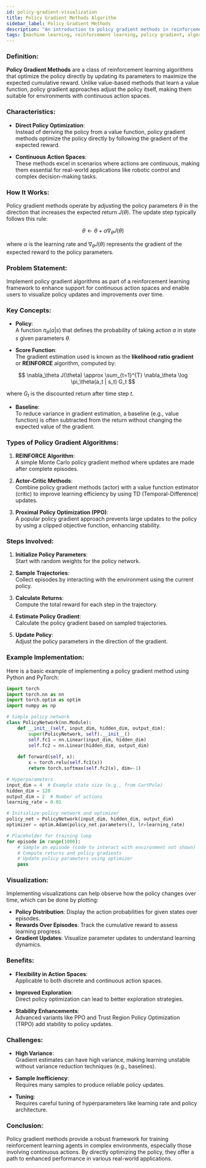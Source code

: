 ```yaml
---
id: policy-gradient-visualization
title: Policy Gradient Methods Algorithm
sidebar_label: Policy Gradient Methods
description: "An introduction to policy gradient methods in reinforcement learning, including their role in optimizing policies directly for better performance in continuous action spaces."
tags: [machine learning, reinforcement learning, policy gradient, algorithms, visualization]
---
```


<Ads />

### Definition:

**Policy Gradient Methods** are a class of reinforcement learning algorithms that optimize the policy directly by updating its parameters to maximize the expected cumulative reward. Unlike value-based methods that learn a value function, policy gradient approaches adjust the policy itself, making them suitable for environments with continuous action spaces.

### Characteristics:
- **Direct Policy Optimization**:  
  Instead of deriving the policy from a value function, policy gradient methods optimize the policy directly by following the gradient of the expected reward.
  
- **Continuous Action Spaces**:  
  These methods excel in scenarios where actions are continuous, making them essential for real-world applications like robotic control and complex decision-making tasks.

### How It Works:
Policy gradient methods operate by adjusting the policy parameters $\theta$ in the direction that increases the expected return $J(\theta)$. The update step typically follows this rule:

$$
\theta \leftarrow \theta + \alpha \nabla_\theta J(\theta)
$$

where $\alpha$ is the learning rate and $\nabla_\theta J(\theta)$ represents the gradient of the expected reward to the policy parameters.

### Problem Statement:
Implement policy gradient algorithms as part of a reinforcement learning framework to enhance support for continuous action spaces and enable users to visualize policy updates and improvements over time.

### Key Concepts:
- **Policy**:  
  A function $\pi_\theta(a|s)$ that defines the probability of taking action $a$ in state $s$ given parameters $\theta$.
  
- **Score Function**:  
  The gradient estimation used is known as the **likelihood ratio gradient** or **REINFORCE** algorithm, computed by:

$$
\nabla_\theta J(\theta) \approx \sum_{t=1}^{T} \nabla_\theta \log \pi_\theta(a_t | s_t) G_t
$$

where $G_t$ is the discounted return after time step $t$.

- **Baseline**:  
  To reduce variance in gradient estimation, a baseline (e.g., value function) is often subtracted from the return without changing the expected value of the gradient.

### Types of Policy Gradient Algorithms:
1. **REINFORCE Algorithm**:  
   A simple Monte Carlo policy gradient method where updates are made after complete episodes.

2. **Actor-Critic Methods**:  
   Combine policy gradient methods (actor) with a value function estimator (critic) to improve learning efficiency by using TD (Temporal-Difference) updates.
   
3. **Proximal Policy Optimization (PPO)**:  
   A popular policy gradient approach prevents large updates to the policy by using a clipped objective function, enhancing stability.

### Steps Involved:
1. **Initialize Policy Parameters**:  
   Start with random weights for the policy network.
   
2. **Sample Trajectories**:  
   Collect episodes by interacting with the environment using the current policy.
   
3. **Calculate Returns**:  
   Compute the total reward for each step in the trajectory.
   
4. **Estimate Policy Gradient**:  
   Calculate the policy gradient based on sampled trajectories.
   
5. **Update Policy**:  
   Adjust the policy parameters in the direction of the gradient.

### Example Implementation:
Here is a basic example of implementing a policy gradient method using Python and PyTorch:

```python
import torch
import torch.nn as nn
import torch.optim as optim
import numpy as np

# Simple policy network
class PolicyNetwork(nn.Module):
    def __init__(self, input_dim, hidden_dim, output_dim):
        super(PolicyNetwork, self).__init__()
        self.fc1 = nn.Linear(input_dim, hidden_dim)
        self.fc2 = nn.Linear(hidden_dim, output_dim)
    
    def forward(self, x):
        x = torch.relu(self.fc1(x))
        return torch.softmax(self.fc2(x), dim=-1)

# Hyperparameters
input_dim = 4  # Example state size (e.g., from CartPole)
hidden_dim = 128
output_dim = 2  # Number of actions
learning_rate = 0.01

# Initialize policy network and optimizer
policy_net = PolicyNetwork(input_dim, hidden_dim, output_dim)
optimizer = optim.Adam(policy_net.parameters(), lr=learning_rate)

# Placeholder for training loop
for episode in range(1000):
    # Sample an episode (code to interact with environment not shown)
    # Compute returns and policy gradients
    # Update policy parameters using optimizer
    pass
```

### Visualization:
Implementing visualizations can help observe how the policy changes over time, which can be done by plotting:
- **Policy Distribution**: Display the action probabilities for given states over episodes.
- **Rewards Over Episodes**: Track the cumulative reward to assess learning progress.
- **Gradient Updates**: Visualize parameter updates to understand learning dynamics.

### Benefits:
- **Flexibility in Action Spaces**:  
  Applicable to both discrete and continuous action spaces.
  
- **Improved Exploration**:  
  Direct policy optimization can lead to better exploration strategies.

- **Stability Enhancements**:  
  Advanced variants like PPO and Trust Region Policy Optimization (TRPO) add stability to policy updates.

### Challenges:
- **High Variance**:  
  Gradient estimates can have high variance, making learning unstable without variance reduction techniques (e.g., baselines).
  
- **Sample Inefficiency**:  
  Requires many samples to produce reliable policy updates.

- **Tuning**:  
  Requires careful tuning of hyperparameters like learning rate and policy architecture.

### Conclusion:
Policy gradient methods provide a robust framework for training reinforcement learning agents in complex environments, especially those involving continuous actions. By directly optimizing the policy, they offer a path to enhanced performance in various real-world applications.
